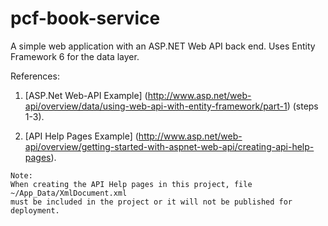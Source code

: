 # pcf-book-service
A simple web application with an ASP.NET Web API back end. Uses Entity Framework 6 for the data layer.

References:

1) [ASP.Net Web-API Example] (http://www.asp.net/web-api/overview/data/using-web-api-with-entity-framework/part-1) (steps 1-3).

2) [API Help Pages Example] (http://www.asp.net/web-api/overview/getting-started-with-aspnet-web-api/creating-api-help-pages).

```
Note:
When creating the API Help pages in this project, file ~/App_Data/XmlDocument.xml 
must be included in the project or it will not be published for deployment.
```
